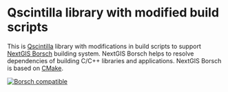 # Qscintilla library with modified build scripts

This is [Qscintilla](https://www.riverbankcomputing.com/software/qscintilla/intro) library with modifications in build scripts to support 
[NextGIS Borsch](https://github.com/nextgis-borsch/borsch) building system. NextGIS Borsch helps to resolve
dependencies of building C/C++ libraries and applications. NextGIS Borsch is based on [CMake](https://cmake.org/).

[![Borsch compatible](https://img.shields.io/badge/Borsch-compatible-orange.svg?style=flat)](https://github.com/nextgis-borsch/borsch)
